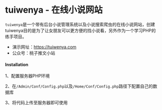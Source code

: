 # tuiwenya - 在线小说网站

`tuiwenya`是一个带有后台小说管理系统以及小说搜索爬虫的在线小说网站，创建tuiwenya目的是为了让女朋友可以更方便的找小说看，另外作为一个学习PHP的练手项目。

- 演示网址：https://tuiwenya.com
- 公众号：桃子推文小站

#### Installation

1、配置服务器PHP环境

2、在`/Admin/Conf/Config.php`以及`/Home/Conf/Config.php`路径下配置自己的数据库

3、将代码上传至服务器即可使用
